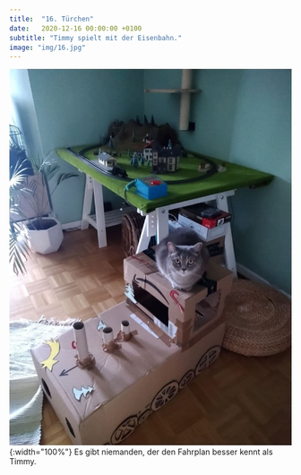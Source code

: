 ```yaml
---
title:  "16. Türchen"
date:   2020-12-16 00:00:00 +0100
subtitle: "Timmy spielt mit der Eisenbahn."
image: "img/16.jpg"
---
```


![Timmy](../img/16.jpg){:width="100%"}
Es gibt niemanden, der den Fahrplan besser kennt als Timmy.